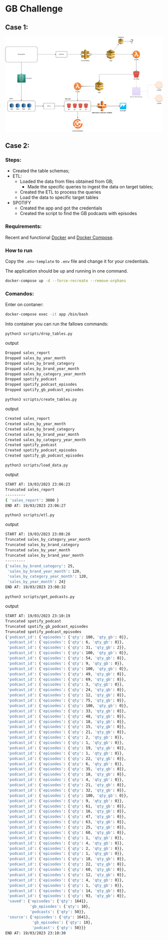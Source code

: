 # GB Challenge

## Case 1:
![case1](case1.png)

## Case 2:

### Steps:
- Created the table schemas;
- ETL:
    - Loaded the data from files obtained from GB;
        - Made the specific queries to ingest the data on target tables;
    - Created the ETL to process the queries
    - Load the data to specific target tables
- SPOTIFY
    - Created the app and got the credentials
    - Created the script to find the GB podcasts with episodes


### Requirements:

Recent and functional [Docker][docker] and [Docker Compose][docker-compose].

[docker]: https://docs.docker.com/engine/install/
[docker-compose]: https://docs.docker.com/compose/install/

### How to run

Copy the `.env-template` to `.env` file and change it for your credentials.

The application should be up and running in one command.

```sh
docker-compose up -d --force-recreate --remove-orphans
```


### Comandos:
Enter on contaner:

```sh
docker-compose exec -it app /bin/bash
```

Into container you can run the fallows commands:

```python3
python3 scripts/drop_tables.py
```
output
```sh
Dropped sales_report
Dropped sales_by_year_month
Dropped sales_by_brand_category
Dropped sales_by_brand_year_month
Dropped sales_by_category_year_month
Dropped spotify_podcast
Dropped spotify_podcast_episodes
Dropped spotify_gb_podcast_episodes
```


```python3
python3 scripts/create_tables.py
```
output
```sh
Created sales_report
Created sales_by_year_month
Created sales_by_brand_category
Created sales_by_brand_year_month
Created sales_by_category_year_month
Created spotify_podcast
Created spotify_podcast_episodes
Created spotify_gb_podcast_episodes
```


```python3
python3 scripts/load_data.py
```
output

```sh
START AT: 19/03/2023 23:06:23
Truncated sales_report
---------
{ 'sales_report': 3000 }
END AT: 19/03/2023 23:06:27
```

```python3
python3 scripts/etl.py
```
output

```sh
START AT: 19/03/2023 23:08:28
Truncated sales_by_category_year_month
Truncated sales_by_brand_category
Truncated sales_by_year_month
Truncated sales_by_brand_year_month
---------
{'sales_by_brand_category': 25,
 'sales_by_brand_year_month': 120,
 'sales_by_category_year_month': 120,
 'sales_by_year_month': 24}
END AT: 19/03/2023 23:08:32
```

```python3
python3 scripts/get_podcasts.py
```
output

```sh
START AT: 19/03/2023 23:10:19
Truncated spotify_podcast
Truncated spotify_gb_podcast_episodes
Truncated spotify_podcast_episodes
{'podcast_id': {'episodes': {'qty': 100, 'qty_gb': 0}},
 'podcast_id': {'episodes': {'qty': 6, 'qty_gb': 0}},
 'podcast_id': {'episodes': {'qty': 31, 'qty_gb': 2}},
 'podcast_id': {'episodes': {'qty': 100, 'qty_gb': 0}},
 'podcast_id': {'episodes': {'qty': 54, 'qty_gb': 0}},
 'podcast_id': {'episodes': {'qty': 9, 'qty_gb': 0}},
 'podcast_id': {'episodes': {'qty': 100, 'qty_gb': 0}},
 'podcast_id': {'episodes': {'qty': 49, 'qty_gb': 0}},
 'podcast_id': {'episodes': {'qty': 69, 'qty_gb': 8}},
 'podcast_id': {'episodes': {'qty': 3, 'qty_gb': 0}},
 'podcast_id': {'episodes': {'qty': 24, 'qty_gb': 0}},
 'podcast_id': {'episodes': {'qty': 12, 'qty_gb': 0}},
 'podcast_id': {'episodes': {'qty': 75, 'qty_gb': 0}},
 'podcast_id': {'episodes': {'qty': 100, 'qty_gb': 0}},
 'podcast_id': {'episodes': {'qty': 33, 'qty_gb': 0}},
 'podcast_id': {'episodes': {'qty': 48, 'qty_gb': 0}},
 'podcast_id': {'episodes': {'qty': 18, 'qty_gb': 0}},
 'podcast_id': {'episodes': {'qty': 15, 'qty_gb': 0}},
 'podcast_id': {'episodes': {'qty': 21, 'qty_gb': 0}},
 'podcast_id': {'episodes': {'qty': 2, 'qty_gb': 0}},
 'podcast_id': {'episodes': {'qty': 1, 'qty_gb': 0}},
 'podcast_id': {'episodes': {'qty': 19, 'qty_gb': 0}},
 'podcast_id': {'episodes': {'qty': 1, 'qty_gb': 0}},
 'podcast_id': {'episodes': {'qty': 22, 'qty_gb': 0}},
 'podcast_id': {'episodes': {'qty': 6, 'qty_gb': 0}},
 'podcast_id': {'episodes': {'qty': 35, 'qty_gb': 0}},
 'podcast_id': {'episodes': {'qty': 18, 'qty_gb': 0}},
 'podcast_id': {'episodes': {'qty': 4, 'qty_gb': 0}},
 'podcast_id': {'episodes': {'qty': 21, 'qty_gb': 0}},
 'podcast_id': {'episodes': {'qty': 32, 'qty_gb': 0}},
 'podcast_id': {'episodes': {'qty': 100, 'qty_gb': 0}},
 'podcast_id': {'episodes': {'qty': 9, 'qty_gb': 0}},
 'podcast_id': {'episodes': {'qty': 61, 'qty_gb': 0}},
 'podcast_id': {'episodes': {'qty': 16, 'qty_gb': 0}},
 'podcast_id': {'episodes': {'qty': 47, 'qty_gb': 0}},
 'podcast_id': {'episodes': {'qty': 63, 'qty_gb': 0}},
 'podcast_id': {'episodes': {'qty': 25, 'qty_gb': 0}},
 'podcast_id': {'episodes': {'qty': 60, 'qty_gb': 0}},
 'podcast_id': {'episodes': {'qty': 1, 'qty_gb': 0}},
 'podcast_id': {'episodes': {'qty': 4, 'qty_gb': 0}},
 'podcast_id': {'episodes': {'qty': 2, 'qty_gb': 0}},
 'podcast_id': {'episodes': {'qty': 1, 'qty_gb': 0}},
 'podcast_id': {'episodes': {'qty': 18, 'qty_gb': 0}},
 'podcast_id': {'episodes': {'qty': 22, 'qty_gb': 0}},
 'podcast_id': {'episodes': {'qty': 60, 'qty_gb': 0}},
 'podcast_id': {'episodes': {'qty': 12, 'qty_gb': 0}},
 'podcast_id': {'episodes': {'qty': 4, 'qty_gb': 0}},
 'podcast_id': {'episodes': {'qty': 1, 'qty_gb': 0}},
 'podcast_id': {'episodes': {'qty': 14, 'qty_gb': 0}},
 'podcast_id': {'episodes': {'qty': 93, 'qty_gb': 0}},
 'saved': {'episodes': {'qty': 1641},
           'gb_episodes': {'qty': 10},
           'podcasts': {'qty': 50}},
 'source': {'episodes': {'qty': 1641},
            'gb_episodes': {'qty': 10},
            'podcast': {'qty': 50}}}
END AT: 19/03/2023 23:10:30
```